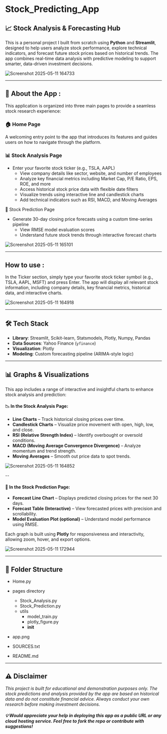 # Stock_Predicting_App

## 📈 Stock Analysis & Forecasting Hub

This is a personal project I built from scratch using **Python** and **Streamlit**, designed to help users analyze stock performance, explore technical indicators, and forecast future stock prices based on historical trends. The app combines real-time data analysis with predictive modeling to support smarter, data-driven investment decisions.

![Screenshot 2025-05-11 164733](https://github.com/user-attachments/assets/108d2363-e6f7-4a98-a053-63c10516c5e3)


---


## 📘 About the App :
This application is organized into three main pages to provide a seamless stock research experience:

### 🏠 Home Page
A welcoming entry point to the app that introduces its features and guides users on how to navigate through the platform.

### 📊 Stock Analysis Page
 - Enter your favorite stock ticker (e.g., TSLA, AAPL)
   - View company details like sector, website, and number of employees
   - Analyze key financial metrics including Market Cap, P/E Ratio, EPS, ROE, and more
   - Access historical stock price data with flexible date filters
   - Visualize trends using interactive line and candlestick charts
   - Add technical indicators such as RSI, MACD, and Moving Averages
     
🔮 Stock Prediction Page
- Generate 30-day closing price forecasts using a custom time-series pipeline
   - View RMSE model evaluation scores
   - Understand future stock trends through interactive forecast charts

![Screenshot 2025-05-11 165101](https://github.com/user-attachments/assets/e7499176-bac5-43de-b9ae-653a0b7d3796)

---

## How to use :
In the Ticker section, simply type your favorite stock ticker symbol (e.g., TSLA, AAPL, MSFT) and press Enter. The app will display all relevant stock information, including company details, key financial metrics, historical data, and interactive charts.

![Screenshot 2025-05-11 164918](https://github.com/user-attachments/assets/462c3443-c0a8-4c01-84c4-e1670c6fcb95)

---


## 🛠️ Tech Stack

- **Library**: Streamlit, Scikit-learn, Statsmodels, Plotly, Numpy, Pandas 
- **Data Sources**: Yahoo Finance (`yfinance`)
- **Visualization**: Plotly
- **Modeling**: Custom forecasting pipeline (ARIMA-style logic)

---


## 📊 Graphs & Visualizations

This app includes a range of interactive and insightful charts to enhance stock analysis and prediction:

#### 📉 In the Stock Analysis Page:
- **Line Charts** – Track historical closing prices over time.
- **Candlestick Charts** – Visualize price movement with open, high, low, and close.
- **RSI (Relative Strength Index)** – Identify overbought or oversold conditions.
- **MACD (Moving Average Convergence Divergence)** – Analyze momentum and trend strength.
- **Moving Averages** – Smooth out price data to spot trends.

![Screenshot 2025-05-11 164852](https://github.com/user-attachments/assets/df0b0fd7-3d05-47e1-9152-78abae65dce2)

--

#### 🔮 In the Stock Prediction Page:
- **Forecast Line Chart** – Displays predicted closing prices for the next 30 days.
- **Forecast Table (Interactive)** – View forecasted prices with precision and scrollability.
- **Model Evaluation Plot (optional)** – Understand model performance using RMSE.

Each graph is built using **Plotly** for responsiveness and interactivity, allowing zoom, hover, and export options.

![Screenshot 2025-05-11 172944](https://github.com/user-attachments/assets/2029d193-2d9d-4a10-b200-f1f94809e529)


---



## 📁 Folder Structure
- Home.py                     
- pages directory
   - Stock_Analysis.py         
   - Stock_Prediction.py      
   - utils
      - model_train.py         
      - plotly_figure.py       
      - __init__
       
- app.png                    
- SOURCES.txt
- README.md



---


## ⚠️ Disclaimer

*This project is built for educational and demonstration purposes only. The stock predictions and analysis provided by the app are based on historical data and do not constitute financial advice. Always conduct your own research before making investment decisions.*

##### 💡 Would appreciate your help in deploying this app as a public URL or any cloud hosting service. Feel free to fork the repo or contribute with suggestions!


